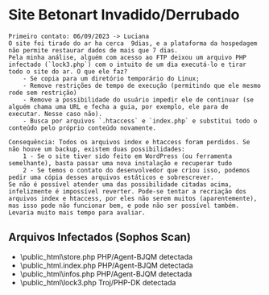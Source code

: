 # Site Betonart Invadido/Derrubado

	Primeiro contato: 06/09/2023 -> Luciana
	O site foi tirado do ar ha cerca  9dias, e a plataforma da hospedagem não permite restaurar dados de mais que 7 dias.
	Pela minha análise, alguém com acesso ao FTP deixou um arquivo PHP infectado (`lock3.php`) com o intuito de um dia executá-lo e tirar todo o site do ar. O que ele faz?
		- Se copia para um diretório temporário do Linux;
		- Remove restrições de tempo de execução (permitindo que ele mesmo rode sem restrição)
		- Remove a possibilidade do usuário impedir ele de continuar (se alguém chama uma URL e fecha a guia, por exemplo, ele para de executar. Nesse caso não).
		- Busca por arquivos `.htaccess` e `index.php` e substitui todo o conteúdo pelo próprio conteúdo novamente.

	Consequência: Todos os arquivos index e htaccess foram perdidos. Se não houve um backup, existem duas possibilidades:
		1 - Se o site tiver sido feito em WordPress (ou ferramenta semelhante), basta passar uma nova instalação e recuperar tudo
		2 - Se temos o contato do desenvolvedor que criou isso, podemos pedir uma cópia desses arquivos estáticos e sobrescrever.
	Se não é possível atender uma das possibilidade citadas acima, infelizmente é impossível reverter. Pode-se tentar a recriação dos arquivos index e htaccess, por eles não serem muitos (aparentemente), mas isso pode não funcionar bem, e pode não ser possível também. Levaria muito mais tempo para avaliar.


## Arquivos Infectados (Sophos Scan)

- \public_html\store.php	PHP/Agent-BJQM detectada
- \public_html\.index.php	PHP/Agent-BJQM detectada
- \public_html\infos.php	PHP/Agent-BJQM detectada
- \public_html\lock3.php	Troj/PHP-DK detectada
